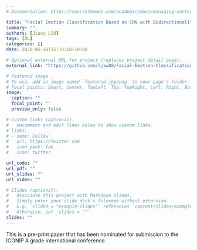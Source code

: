 ```yaml
---
# Documentation: https://sourcethemes.com/academic/docs/managing-content/

title: "Facial Emotion Classification Based on CNN with Bidirectionality"
summary: ""
authors: [Jiaxu LIU]
tags: [DL]
categories: []
date: 2020-05-30T15:10:18+10:00

# Optional external URL for project (replaces project detail page).
external_link: "https://github.com/ljxw88/Facial-Emotion-Classification-Based-on-CNN-with-Bidirectionality/blob/master/LNCS-Preprint.pdf"

# Featured image
# To use, add an image named `featured.jpg/png` to your page's folder.
# Focal points: Smart, Center, TopLeft, Top, TopRight, Left, Right, BottomLeft, Bottom, BottomRight.
image:
  caption: ""
  focal_point: ""
  preview_only: false

# Custom links (optional).
#   Uncomment and edit lines below to show custom links.
# links:
# - name: Follow
#   url: https://twitter.com
#   icon_pack: fab
#   icon: twitter

url_code: ""
url_pdf: ""
url_slides: ""
url_video: ""

# Slides (optional).
#   Associate this project with Markdown slides.
#   Simply enter your slide deck's filename without extension.
#   E.g. `slides = "example-slides"` references `content/slides/example-slides.md`.
#   Otherwise, set `slides = ""`.
slides: ""
---
```


This is a pre-print paper that has been nominated for submission to the ICONIP A grade international conference.
